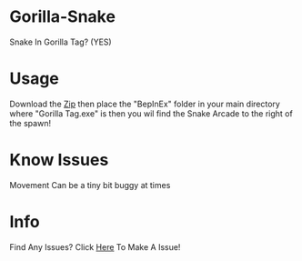 # Gorilla-Snake
Snake In Gorilla Tag? (YES)

# Usage
Download the <a href = "https://github.com/Blas1ed/Gorilla-Snake/releases/latest">Zip<a> then place the "BepInEx" folder in your main directory where "Gorilla Tag.exe" is then you wil find the Snake Arcade to the right of the spawn!

# Know Issues
Movement Can be a tiny bit buggy at times

# Info
Find Any Issues? Click <a href = "https://github.com/Blas1ed/Gorilla-Snake/issues/new/choose">Here<a> To Make A Issue!
